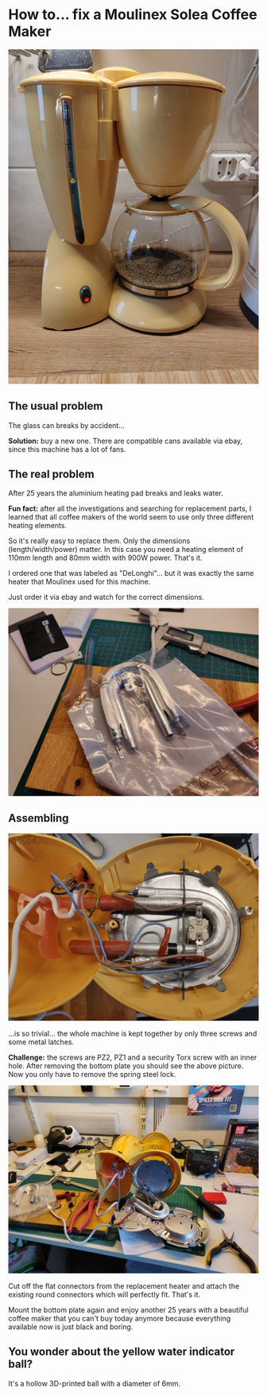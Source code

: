 # How to... fix a Moulinex Solea Coffee Maker

<img src="moulinex-solea.jpg"/>

## The usual problem

The glass can breaks by accident... 

**Solution:** buy a new one. There are compatible cans available via ebay, since this machine has a lot of fans.

## The real problem

After 25 years the aluminium heating pad breaks and leaks water.

**Fun fact:** after all the investigations and searching for replacement parts, I learned that all coffee makers of the world seem to use only three different heating elements. 

So it's really easy to replace them. Only the dimensions (length/width/power) matter. In this case you need a heating element of 110mm length and 80mm width with 900W power. That's it. 

I ordered one that was labeled as "DeLonghi"... but it was exactly the same heater that Moulinex used for this machine.

Just order it via ebay and watch for the correct dimensions.

<img src="replacement-heating.jpg" />



## Assembling

<img src="heating-plate-mounted.jpg"/>

...is so trivial... the whole machine is kept together by only three screws and some metal latches. 

**Challenge:** the screws are PZ2, PZ1 and a security Torx screw with an inner hole.
After removing the bottom plate you should see the above picture. Now you only have to remove the spring steel lock.

<img src="heating-plate-dismounted.jpg" />

Cut off the flat connectors from the replacement heater and attach the existing round connectors which will perfectly fit. That's it. 

Mount the bottom plate again and enjoy another 25 years with a beautiful coffee maker that you can't buy today anymore because everything available now is just black and boring.

## You wonder about the yellow water indicator ball?

It's a hollow 3D-printed ball with a diameter of 6mm. 
